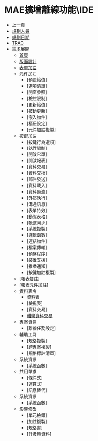 # MAE擴增離線功能\IDE
* [上一頁](../../README.md)
* [規劃人員](README.md#user)
* [規劃日期](README.md#updatedate)
* [TRAC](README.md#trac)
* [需求展開](README.md#requirement)
    * [首頁](Home/README)
    * [版面設計](FormDesign/README)
    * [表單加註](FormAnnotation/README)
    * 元件加註
        * [預設給值]
        * [選項清單]
        * [開窗參照]
        * [檢控限制]
        * [更新給值]
        * [被動更新]
        * [嵌入物件]
        * [樞紐設定]
        * [元件加註複製]
    * 按鍵加註
        * [按鍵行為選項]
        * [執行限制]
        * [開啟它單]
        * [開啟報表]
        * [資料交易]
        * [資料交換]
        * [郵件發送]
        * [資料載入]
        * [資料過濾]
        * [外部執行]
        * [溝通訊息]
        * [表單特效]
        * [動態表格]
        * [帳號同步]
        * [系統複製]
        * [邏輯函數]
        * [連結物件]
        * [檔案傳輸]
        * [預存程序]
        * [裝置支援]
        * [推播通知]
        * [按鍵加註複製]
    * [報表加註]
    * [報表元件加註]
    * 資料表格
        * [資料表](Physical/README.md)
        * [檢視表]
        * [資料交易]
        * [離線資料交易](OfflinePosting/README.md)
    * 專案資源
        * [離線任務設定]
    * 輔助工具
        * [規格複製]
        * [跨專案複製]
        * [規格標註清單]
    * 系統資源
        * [系統函數]
    * 共用單據
        * [條件式]
        * [運算式]
        * [訊息替代]
    * 系統資源
        * [系統函數]
    * 影響修改
        * [單元檢錯]
        * [加註複製]
        * [規格書]
        * [升級轉資料]